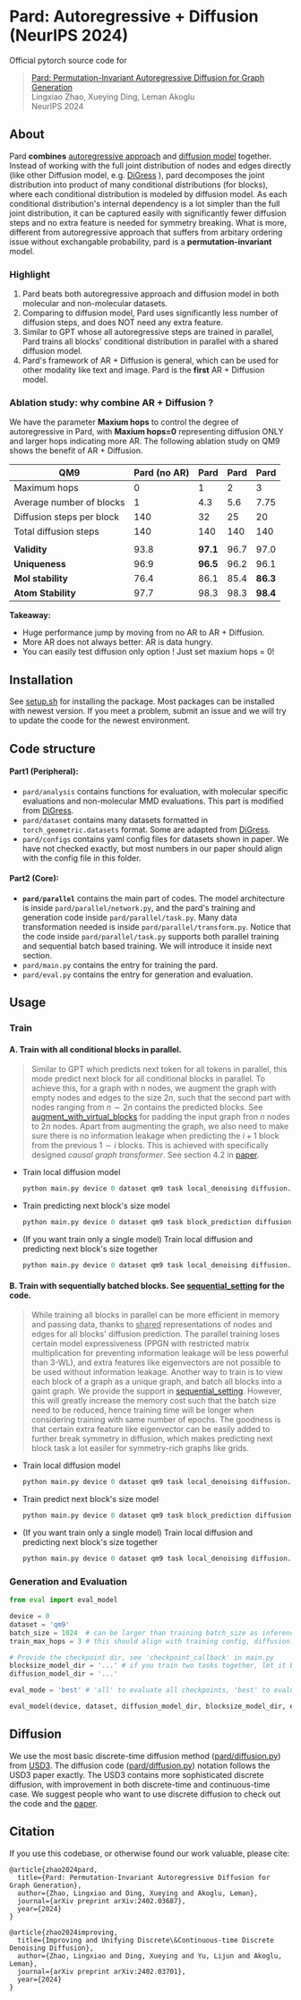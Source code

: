 # Pard: Autoregressive + Diffusion (NeurIPS 2024)

Official pytorch source code for 

> [Pard: Permutation-Invariant Autoregressive Diffusion for Graph Generation](https://arxiv.org/abs/2402.03687)   
> Lingxiao Zhao, Xueying Ding, Leman Akoglu   
> NeurIPS 2024


## About

Pard **combines** <ins>autoregressive approach</ins> and <ins>diffusion model</ins> together. Instead of working with the full joint distribution of nodes and edges directly (like other Diffusion model, e.g. [DiGress](https://arxiv.org/pdf/2209.14734) ), pard decomposes the joint distribution into product of many conditional distributions (for blocks), where each conditional distribution is modeled by diffusion model. As each conditional distribution's internal dependency is a lot simpler than the full joint distribution, it can be captured easily with significantly fewer diffusion steps and no extra feature is needed for symmetry breaking. What is more, different from autoregressive approach that suffers from arbitary ordering issue without exchangable probability, pard is a **permutation-invariant** model. 


### Highlight 
1. Pard beats both autoregressive approach and diffusion model in both molecular and non-molecular datasets. 
2. Comparing to diffusion model, Pard uses significantly less number of diffusion steps, and does NOT need any extra feature. 
3. Similar to GPT whose all autoregressive steps are trained in parallel, Pard trains all blocks' conditional distribution in parallel with a shared diffusion model.  
4. Pard's framework of AR + Diffusion is general, which can be used for other modality like text and image. Pard is the **first** AR + Diffusion model.

### Ablation study: why combine AR + Diffusion ? 
We have the parameter **Maxium hops** to control the degree of autoregressive in Pard, with **Maxium hops=0** representing diffusion ONLY and larger hops indicating more AR. The following ablation study on QM9 shows the benefit of AR + Diffusion. 

| QM9                    | Pard (no AR) | Pard | Pard | Pard |
|------------------------|--------------|------|------|------|
| Maximum hops        | 0            | 1    | 2    | 3    |
| Average number of blocks | 1      | 4.3  | 5.6  | 7.75 |
| Diffusion steps per block | 140   | 32   | 25   | 20   |
| Total diffusion steps     | 140   | 140  | 140  | 140  |
| |
| **Validity**            | 93.8         | **97.1** | 96.7 | 97.0 |
| **Uniqueness**          | 96.9         | **96.5** | 96.2 | 96.1 |
| **Mol stability**       | 76.4         | 86.1 | 85.4 | **86.3** |
| **Atom Stability**      | 97.7         | 98.3 | 98.3 | **98.4** |

**Takeaway:**
* Huge performance jump by moving from no AR to AR + Diffusion.
* More AR does not always better: AR is data hungry.
* You can easily test diffusion only option ! Just set maxium hops = 0!
  
## Installation
See [setup.sh](https://github.com/LingxiaoShawn/Pard/blob/main/setup.sh) for installing the package. Most packages can be installed with newest version. If you meet a problem, submit an issue and we will try to update the coode for the newest environment.  


## Code structure 

#### Part1 (Peripheral): 
* `pard/analysis` contains functions for evaluation, with molecular specific evaluations and non-molecular MMD evaluations. This part is modified from [DiGress](https://github.com/cvignac/DiGress). 
* `pard/dataset` contains many datasets formatted in `torch_geometric.datasets` format. Some are adapted from  [DiGress](https://github.com/cvignac/DiGress). 
* `pard/configs` contains yaml config files for datasets shown in paper. We have not checked exactly, but most numbers in our paper should align with the config file in this folder. 


#### Part2 (Core):
* **`pard/parallel`** contains the main part of codes. The model architecture is inside `pard/parallel/network.py`, and the pard's training and generation code inside `pard/parallel/task.py`. Many data transformation needed is inside `pard/parallel/transform.py`. Notice that the code inside `pard/parallel/task.py` supports both parallel training and sequential batch based training. We will introduce it inside next section. 
* `pard/main.py` contains the entry for training the pard.
* `pard/eval.py` contains the entry for generation and evaluation. 


## Usage

### Train 

#### A. Train with all conditional blocks in parallel. 
> Similar to GPT which predicts next token for all tokens in parallel, this mode predict next block for all conditional blocks in parallel. To achieve this, for a graph with $n$ nodes, we augment the graph with empty nodes and edges to the size $2n$, such that the second part with nodes ranging from $n \sim 2n$ contains the predicted blocks. See [augment_with_virtual_blocks](https://github.com/LingxiaoShawn/Pard/blob/ef03750b84d3d2f5ad913d299e2f2277450419c0/pard/parallel/transform.py#L123) for padding the input graph fron $n$ nodes to $2n$ nodes. Apart from augmenting the graph, we also need to make sure there is no information leakage when predicting the $i+1$ block from the previous $1\sim i$ blocks. This is achieved with specifically designed *causal graph transformer*. See section 4.2 in [paper](https://arxiv.org/abs/2402.03687). 
   * Train local diffusion model 
      ```python
      python main.py device 0 dataset qm9 task local_denoising diffusion.num_steps 20
      ```
   * Train predicting next block's size model 
      ```python
      python main.py device 0 dataset qm9 task block_prediction diffusion.num_steps 20
      ```

   * (If you want train only a single model) Train local diffusion and predicting next block's size together 

      ```python
      python main.py device 0 dataset qm9 task local_denoising diffusion.num_steps 20 diffusion.combine_training True
      ```

#### B. Train with sequentially batched blocks. See [sequential_setting](https://github.com/LingxiaoShawn/Pard/blob/ef03750b84d3d2f5ad913d299e2f2277450419c0/pard/parallel/transform.py#L158) for the code.  
> While training all blocks in parallel can be more efficient in memory and passing data, thanks to <ins>shared</ins> representations of nodes and edges for all blocks' diffusion prediction. The parallel training loses certain model expressiveness (PPGN with restricted matrix multiplication for preventing information leakage will be less powerful than 3-WL), and extra features like eigenvectors are not possible to be used without information leakage. Another way to train is to view each block of a graph as a unique graph, and batch all blocks into a gaint graph. We provide the support in [sequential_setting](https://github.com/LingxiaoShawn/Pard/blob/ef03750b84d3d2f5ad913d299e2f2277450419c0/pard/parallel/transform.py#L158). However, this will greatly increase the memory cost such that the batch size need to be reduced, hence training time will be longer when considering training with same number of epochs. The goodness is that certain extra feature like eigenvector can be easily added to further break symmetry in diffusion, which makes predicting next block task a lot easiler for symmetry-rich graphs like grids. 
   * Train local diffusion model 
      ```python
      python main.py device 0 dataset qm9 task local_denoising diffusion.num_steps 20 model.batched_sequential True train.batch_size 32 ## remember to tune the batch_size smaller to fit the memory
      ```
   * Train predict next block's size model 
      ```python
      python main.py device 0 dataset qm9 task block_prediction diffusion.num_steps 20 model.batched_sequential True train.batch_size 32 ## remember to tune the batch_size smaller to fit the memory
      ```
   * (If you want train only a single model) Train local diffusion and predicting next block's size together 

      ```python
      python main.py device 0 dataset qm9 task local_denoising diffusion.num_steps 20 diffusion.combine_training True model.batched_sequential True train.batch_size 32
      ```  

### Generation and Evaluation 

``` python 
from eval import eval_model 

device = 0
dataset = 'qm9' 
batch_size = 1024  # can be larger than training batch_size as inference uses less memory
train_max_hops = 3 # this should align with training config, diffusion.max_hop

# Provide the checkpoint dir, see 'checkpoint_callback' in main.py
blocksize_model_dir = '...' # if you train two tasks together, let it be blocksize_model_dir=None
diffusion_model_dir = '...' 

eval_mode = 'best' # 'all' to evaluate all checkpoints, 'best' to evaluate the one with best validation performance, 'latest' to evaluate the last checkpoint

eval_model(device, dataset, diffusion_model_dir, blocksize_model_dir, eval_mode, batch_size=batch_size, train_max_hops=train_max_hops)
```

## Diffusion

We use the most basic discrete-time diffusion method ([pard/diffusion.py](https://github.com/LingxiaoShawn/Pard/blob/main/pard/diffusion.py)) from [USD3](https://github.com/LingxiaoShawn/USD3). The diffusion code ([pard/diffusion.py](https://github.com/LingxiaoShawn/Pard/blob/main/pard/diffusion.py)) notation follows the USD3 paper exactly. The USD3 contains more sophisticated discrete diffusion, with improvement in both discrete-time and continuous-time case. We suggest people who want to use discrete diffusion to check out the code and the [paper](https://arxiv.org/pdf/2402.03701.pdf).


## Citation 
If you use this codebase, or otherwise found our work valuable, please cite:

```
@article{zhao2024pard,
  title={Pard: Permutation-Invariant Autoregressive Diffusion for Graph Generation},
  author={Zhao, Lingxiao and Ding, Xueying and Akoglu, Leman},
  journal={arXiv preprint arXiv:2402.03687},
  year={2024}
}

@article{zhao2024improving,
  title={Improving and Unifying Discrete\&Continuous-time Discrete Denoising Diffusion},
  author={Zhao, Lingxiao and Ding, Xueying and Yu, Lijun and Akoglu, Leman},
  journal={arXiv preprint arXiv:2402.03701},
  year={2024}
}
```






